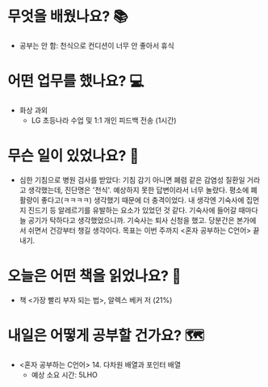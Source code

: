 # 무엇을 배웠나요? 📚
- 공부는 안 함: 천식으로 컨디션이 너무 안 좋아서 휴식

# 어떤 업무를 했나요? 💻
- 화상 과외
    - LG 초등나라 수업 및 1:1 개인 피드백 전송 (1시간)

# 무슨 일이 있었나요? 🧳
- 심한 기침으로 병원 검사를 받았다: 기침 감기 아니면 폐렴 같은 감염성 질환일 거라고 생각했는데, 진단명은 '천식'. 예상하지 못한 답변이라서 너무 놀랐다. 평소에 폐활량이 좋다고(ㅋㅋㅋㅋ) 생각했기 때문에 더 충격이었다. 내 생각엔 기숙사에 집먼지 진드기 등 알레르기를 유발하는 요소가 있었던 것 같다. 기숙사에 들어갈 때마다 늘 공기가 탁하다고 생각했었으니까. 기숙사는 퇴사 신청을 했고. 당분간은 본가에서 쉬면서 건강부터 챙길 생각이다. 목표는 이번 주까지 <혼자 공부하는 C언어> 끝내기.

# 오늘은 어떤 책을 읽었나요? 📖
- 책 <가장 빨리 부자 되는 법>, 알렉스 베커 저 (21%)

# 내일은 어떻게 공부할 건가요? 🗺
- <혼자 공부하는 C언어> 14. 다차원 배열과 포인터 배열
    - 예상 소요 시간: 5LHO